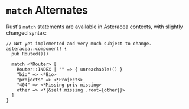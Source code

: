 # `match` Alternates

Rust's `match` statements are available in Asteracea contexts, with slightly changed syntax:

```TODO
// Not yet implemented and very much subject to change.
asteracea::component! {
  pub Routed()()

  match <*Router> [
    Router::INDEX | "" => { unreachable!() }
    "bio" => <*Bio>
    "projects" => <*Projects>
    "404" => <*Missing priv missing>
    other => <*{&self.missing .root={other}}>
  ]
}
```
